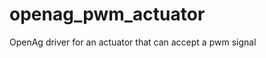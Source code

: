 openag\_pwm\_actuator
=======================

OpenAg driver for an actuator that can accept a pwm signal

